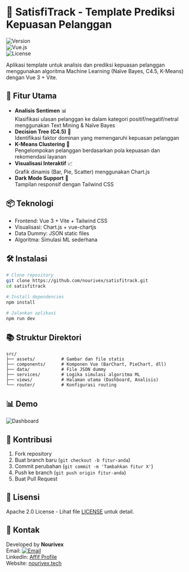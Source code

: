 # 🚀 SatisfiTrack - Template Prediksi Kepuasan Pelanggan  
![Version](https://img.shields.io/badge/version-1.0.0-blue)  
![Vue.js](https://img.shields.io/badge/vue-3.x-brightgreen)  
![License](https://img.shields.io/badge/license-Apache%202.0-blue)

Aplikasi template untuk analisis dan prediksi kepuasan pelanggan menggunakan algoritma Machine Learning (Naïve Bayes, C4.5, K-Means) dengan Vue 3 + Vite.

## 🌟 Fitur Utama
- **Analisis Sentimen** 📊  
  Klasifikasi ulasan pelanggan ke dalam kategori positif/negatif/netral menggunakan Text Mining & Naïve Bayes
- **Decision Tree (C4.5)** 🌳  
  Identifikasi faktor dominan yang memengaruhi kepuasan pelanggan
- **K-Means Clustering** 🧩  
  Pengelompokan pelanggan berdasarkan pola kepuasan dan rekomendasi layanan
- **Visualisasi Interaktif** 📈  
  Grafik dinamis (Bar, Pie, Scatter) menggunakan Chart.js
- **Dark Mode Support** 🌙  
  Tampilan responsif dengan Tailwind CSS

## 📦 Teknologi
- Frontend: Vue 3 + Vite + Tailwind CSS
- Visualisasi: Chart.js + vue-chartjs
- Data Dummy: JSON static files
- Algoritma: Simulasi ML sederhana

## 🛠️ Instalasi
```bash
# Clone repository
git clone https://github.com/nourivex/satisfitrack.git
cd satisfitrack

# Install dependencies
npm install

# Jalankan aplikasi
npm run dev
```

## 📚 Struktur Direktori
```
src/
├── assets/          # Gambar dan file statis
├── components/      # Komponen Vue (BarChart, PieChart, dll)
├── data/            # File JSON dummy
├── services/        # Logika simulasi algoritma ML
├── views/           # Halaman utama (Dashboard, Analisis)
└── router/          # Konfigurasi routing
```

## 📊 Demo
![Dashboard](https://i.imgur.com/IMUnUDv.png)

## 🤝 Kontribusi
1. Fork repository
2. Buat branch baru (`git checkout -b fitur-anda`)
3. Commit perubahan (`git commit -m 'Tambahkan fitur X'`)
4. Push ke branch (`git push origin fitur-anda`)
5. Buat Pull Request

## 📝 Lisensi
Apache 2.0 License - Lihat file [LICENSE](LICENSE) untuk detail.

## 📧 Kontak
Developed by **Nourivex**  
Email: [![Email](https://img.shields.io/badge/Email-affif%40nourivex.tech-blue?style=flat&logo=gmail)](mailto:affif@nourivex.tech)  
LinkedIn: [Affif Profile](https://linkedin.com/in/nourivex)  
Website: [nourivex.tech](https://nourivex.tech)
```
